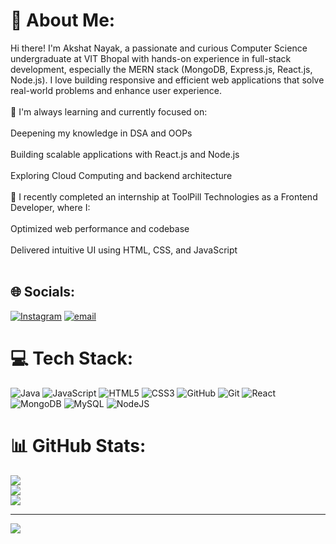 # 💫 About Me:
Hi there! I'm Akshat Nayak, a passionate and curious Computer Science undergraduate at VIT Bhopal with hands-on experience in full-stack development, especially the MERN stack (MongoDB, Express.js, React.js, Node.js). I love building responsive and efficient web applications that solve real-world problems and enhance user experience.<br><br>🧠 I'm always learning and currently focused on:<br><br>Deepening my knowledge in DSA and OOPs<br><br>Building scalable applications with React.js and Node.js<br><br>Exploring Cloud Computing and backend architecture<br><br>💼 I recently completed an internship at ToolPill Technologies as a Frontend Developer, where I:<br><br>Optimized web performance and codebase<br><br>Delivered intuitive UI using HTML, CSS, and JavaScript<br><br>


## 🌐 Socials:
[![Instagram](https://img.shields.io/badge/Instagram-%23E4405F.svg?logo=Instagram&logoColor=white)](https://instagram.com/nayak_ji13) [![email](https://img.shields.io/badge/Email-D14836?logo=gmail&logoColor=white)](mailto:akshat13nayak@gmail.com) 

# 💻 Tech Stack:
![Java](https://img.shields.io/badge/java-%23ED8B00.svg?style=plastic&logo=openjdk&logoColor=white) ![JavaScript](https://img.shields.io/badge/javascript-%23323330.svg?style=plastic&logo=javascript&logoColor=%23F7DF1E) ![HTML5](https://img.shields.io/badge/html5-%23E34F26.svg?style=plastic&logo=html5&logoColor=white) ![CSS3](https://img.shields.io/badge/css3-%231572B6.svg?style=plastic&logo=css3&logoColor=white) ![GitHub](https://img.shields.io/badge/github-%23121011.svg?style=plastic&logo=github&logoColor=white) ![Git](https://img.shields.io/badge/git-%23F05033.svg?style=plastic&logo=git&logoColor=white) ![React](https://img.shields.io/badge/react-%2320232a.svg?style=plastic&logo=react&logoColor=%2361DAFB) ![MongoDB](https://img.shields.io/badge/MongoDB-%234ea94b.svg?style=plastic&logo=mongodb&logoColor=white) ![MySQL](https://img.shields.io/badge/mysql-4479A1.svg?style=plastic&logo=mysql&logoColor=white) ![NodeJS](https://img.shields.io/badge/node.js-6DA55F?style=plastic&logo=node.js&logoColor=white)
# 📊 GitHub Stats:
![](https://github-readme-stats.vercel.app/api?username=nayakji13&theme=transparent&hide_border=false&include_all_commits=false&count_private=false)<br/>
![](https://nirzak-streak-stats.vercel.app/?user=nayakji13&theme=transparent&hide_border=false)<br/>
![](https://github-readme-stats.vercel.app/api/top-langs/?username=nayakji13&theme=transparent&hide_border=false&include_all_commits=false&count_private=false&layout=compact)

---
[![](https://visitcount.itsvg.in/api?id=nayakji13&icon=0&color=0)](https://visitcount.itsvg.in)

<!-- Proudly created with GPRM ( https://gprm.itsvg.in ) -->

<!--
**nayakji13/nayakji13** is a ✨ _special_ ✨ repository because its `README.md` (this file) appears on your GitHub profile.

Here are some ideas to get you started:

- 🔭 I’m currently working on ...
- 🌱 I’m currently learning ...
- 👯 I’m looking to collaborate on ...
- 🤔 I’m looking for help with ...
- 💬 Ask me about ...
- 📫 How to reach me: ...
- 😄 Pronouns: ...
- ⚡ Fun fact: ...
-->
